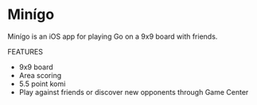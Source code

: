 # Minígo
Minígo is an iOS app for playing Go on a 9x9 board with friends.


FEATURES

- 9x9 board
- Area scoring
- 5.5 point komi
- Play against friends or discover new opponents through Game Center
